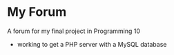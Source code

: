 # My Forum
A forum for my final project in Programming 10

- working to get a PHP server with a MySQL database
